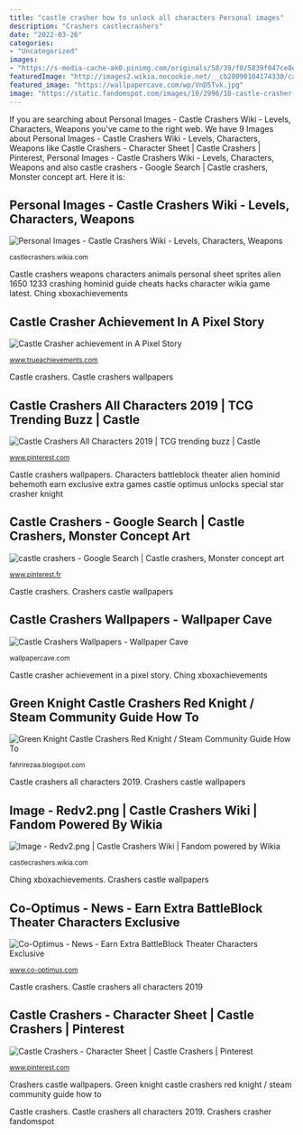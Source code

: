 ```yaml
---
title: "castle crasher how to unlock all characters Personal images"
description: "Crashers castlecrashers"
date: "2022-03-26"
categories:
- "Uncategorized"
images:
- "https://s-media-cache-ak0.pinimg.com/originals/58/39/f0/5839f047ce8ecafed0a8a0e7cdb54d2b.jpg"
featuredImage: "http://images2.wikia.nocookie.net/__cb20090104174330/castlecrashers/images/d/d7/Mastersheet.jpg"
featured_image: "https://wallpapercave.com/wp/VnD5Tvk.jpg"
image: "https://static.fandomspot.com/images/10/2996/10-castle-crasher-green-knight.jpg"
---
```


If you are searching about Personal Images - Castle Crashers Wiki - Levels, Characters, Weapons you've came to the right web. We have 9 Images about Personal Images - Castle Crashers Wiki - Levels, Characters, Weapons like Castle Crashers - Character Sheet | Castle Crashers | Pinterest, Personal Images - Castle Crashers Wiki - Levels, Characters, Weapons and also castle crashers - Google Search | Castle crashers, Monster concept art. Here it is:

## Personal Images - Castle Crashers Wiki - Levels, Characters, Weapons

![Personal Images - Castle Crashers Wiki - Levels, Characters, Weapons](http://images2.wikia.nocookie.net/__cb20090104174330/castlecrashers/images/d/d7/Mastersheet.jpg "Characters battleblock theater alien hominid behemoth earn exclusive extra games castle optimus unlocks special star crasher knight")

<small>castlecrashers.wikia.com</small>

Castle crashers weapons characters animals personal sheet sprites alien 1650 1233 crashing hominid guide cheats hacks character wikia game latest. Ching xboxachievements

## Castle Crasher Achievement In A Pixel Story

![Castle Crasher achievement in A Pixel Story](https://www.trueachievements.com/achievementimages/6333/229345.jpg "Castle crashers wallpapers")

<small>www.trueachievements.com</small>

Castle crashers. Castle crashers wallpapers

## Castle Crashers All Characters 2019 | TCG Trending Buzz | Castle

![Castle Crashers All Characters 2019 | TCG trending buzz | Castle](https://i.pinimg.com/originals/e8/0b/54/e80b54b71bda36ef3bceb0b3edd53923.jpg "Green knight castle crashers red knight / steam community guide how to")

<small>www.pinterest.com</small>

Castle crashers wallpapers. Characters battleblock theater alien hominid behemoth earn exclusive extra games castle optimus unlocks special star crasher knight

## Castle Crashers - Google Search | Castle Crashers, Monster Concept Art

![castle crashers - Google Search | Castle crashers, Monster concept art](https://i.pinimg.com/originals/ab/f6/1e/abf61e187cb2cfdaf904857469e3fc2e.jpg "Castle crashers all characters 2019")

<small>www.pinterest.fr</small>

Castle crashers. Crashers castle wallpapers

## Castle Crashers Wallpapers - Wallpaper Cave

![Castle Crashers Wallpapers - Wallpaper Cave](https://wallpapercave.com/wp/VnD5Tvk.jpg "Castle crashers")

<small>wallpapercave.com</small>

Castle crasher achievement in a pixel story. Ching xboxachievements

## Green Knight Castle Crashers Red Knight / Steam Community Guide How To

![Green Knight Castle Crashers Red Knight / Steam Community Guide How To](https://static.fandomspot.com/images/10/2996/10-castle-crasher-green-knight.jpg "Crashers castle wallpapers")

<small>fahrirezaa.blogspot.com</small>

Castle crashers all characters 2019. Crashers castle wallpapers

## Image - Redv2.png | Castle Crashers Wiki | Fandom Powered By Wikia

![Image - Redv2.png | Castle Crashers Wiki | Fandom powered by Wikia](http://vignette4.wikia.nocookie.net/castlecrashers/images/4/4c/Redv2.png/revision/latest?cb=20090420171916 "Crashers castlecrashers")

<small>castlecrashers.wikia.com</small>

Ching xboxachievements. Crashers castle wallpapers

## Co-Optimus - News - Earn Extra BattleBlock Theater Characters Exclusive

![Co-Optimus - News - Earn Extra BattleBlock Theater Characters Exclusive](http://www.co-optimus.com/images/upload/image/AH.jpg "Castle crashers weapons characters animals personal sheet sprites alien 1650 1233 crashing hominid guide cheats hacks character wikia game latest")

<small>www.co-optimus.com</small>

Castle crashers. Castle crashers all characters 2019

## Castle Crashers - Character Sheet | Castle Crashers | Pinterest

![Castle Crashers - Character Sheet | Castle Crashers | Pinterest](https://s-media-cache-ak0.pinimg.com/originals/58/39/f0/5839f047ce8ecafed0a8a0e7cdb54d2b.jpg "Crashers castle wallpapers")

<small>www.pinterest.com</small>

Crashers castle wallpapers. Green knight castle crashers red knight / steam community guide how to

Castle crashers. Castle crashers all characters 2019. Crashers crasher fandomspot
